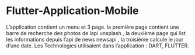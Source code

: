 # Flutter-Application-Mobile
 L’application contient un menu et 3 page. la première page  contient une barre de recherche des photos de lapi unsplash , la  deuxième page qui list les informations depuis l’api de news  newsapi , la troisième calcule le jour d’une date. Les Technologies  utilisaient dans l’application : DART, FLUTTER.
